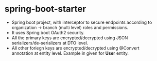 # spring-boot-starter
* Spring boot project, with interceptor to secure endpoints according to organization -> branch (multi level) roles and permissions. 
* It uses Spring boot OAuth2 security.
* All the primary keys are encrypted/decrypted using JSON serializers/de-serializers at DTO level.
* All other foriegn keys are encrypted/decrypted using @Convert annotation at entity level. Example in given for **User** entity.
